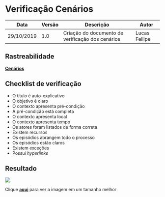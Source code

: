 # Verificação Cenários

| Data | Versão | Descrição | Autor |
| --- | --- | --- | --- |
| 29/10/2019 | 1.0 | Criação do documento de verificação dos cenários  | Lucas Fellipe |

## Rastreabilidade

[**Cenários**](/docs/modeling/scenarios)

## Checklist de verificação

* O título é auto-explicativo
* O objetivo é claro
* O contexto apresenta pré-condição
* A pré-condição está completa
* O contexto apresenta local
* O contexto apresenta tempo
* Os atores foram listados de forma correta
* Existem recursos
* Os episódios abrangem todo o processo
* Os episódios estão claros
* Existem exceções
* Possui *hyperlinks*

## Resultado
<!DOCTYPE html>
<html>
    <head>
        <link rel="stylesheet" href="docs/assets/css/style.css">
    </head>
<body>
        <div class= "zoom">
            <img src="https://user-images.githubusercontent.com/40740008/67860673-3981f980-fafd-11e9-9025-0f6cb3b34ccf.jpg" class="img-responsive">
        </div>
    </body>
</hmtl>

Clique [**aqui**](https://user-images.githubusercontent.com/40740008/67860673-3981f980-fafd-11e9-9025-0f6cb3b34ccf.jpg) para ver a imagem em um tamanho melhor



<!DOCTYPE html>
<html>
<head>
<style src='docs/docs/assets/css/table.css'>
table {
  width: 100%;
}
</style>
<link rel="stylesheet" href="docs/assets/css/table.css">
</head>
</html> 
